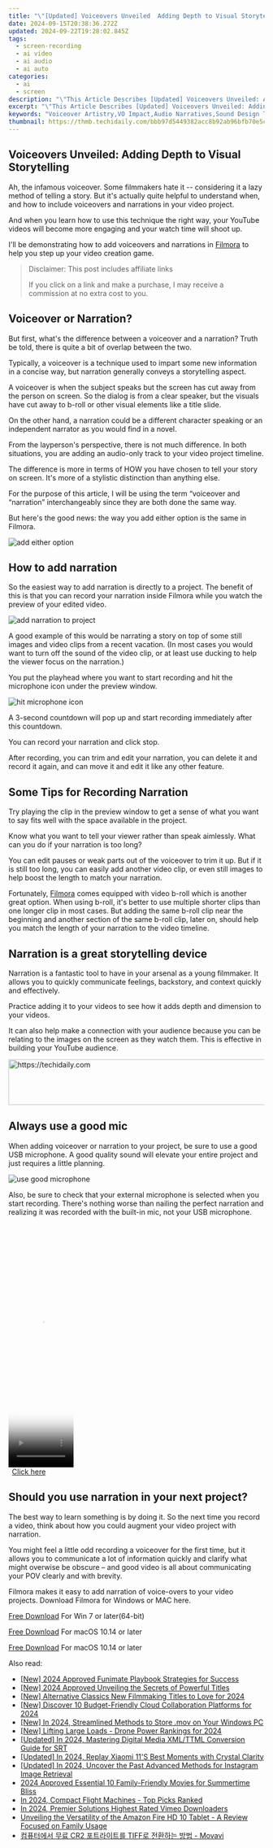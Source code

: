 ```yaml
---
title: "\"[Updated] Voiceovers Unveiled  Adding Depth to Visual Storytelling for 2024\""
date: 2024-09-15T20:38:36.272Z
updated: 2024-09-22T19:28:02.845Z
tags: 
  - screen-recording
  - ai video
  - ai audio
  - ai auto
categories: 
  - ai
  - screen
description: "\"This Article Describes [Updated] Voiceovers Unveiled: Adding Depth to Visual Storytelling for 2024\""
excerpt: "\"This Article Describes [Updated] Voiceovers Unveiled: Adding Depth to Visual Storytelling for 2024\""
keywords: "Voiceover Artistry,VO Impact,Audio Narratives,Sound Design Tips,Voiceover Techniques,Auditory Storytelling,Visual + Vocal Fusion"
thumbnail: https://thmb.techidaily.com/bbb97d5449382acc8b92ab96bfb70e5ca97a93f11d2d4de93a06ce4ca47d0742.jpg
---
```


## Voiceovers Unveiled: Adding Depth to Visual Storytelling

Ah, the infamous voiceover. Some filmmakers hate it -- considering it a lazy method of telling a story. But it's actually quite helpful to understand when, and how to include voiceovers and narrations in your video project.

And when you learn how to use this technique the right way, your YouTube videos will become more engaging and your watch time will shoot up.

I'll be demonstrating how to add voiceovers and narrations in [Filmora](https://tools.techidaily.com/wondershare/filmora/download/) to help you step up your video creation game.

>  Disclaimer: This post includes affiliate links
>
>  If you click on a link and make a purchase, I may receive a commission at no extra cost to you.
>

## Voiceover or Narration?

But first, what's the difference between a voiceover and a narration? Truth be told, there is quite a bit of overlap between the two.

Typically, a voiceover is a technique used to impart some new information in a concise way, but narration generally conveys a storytelling aspect.

A voiceover is when the subject speaks but the screen has cut away from the person on screen. So the dialog is from a clear speaker, but the visuals have cut away to b-roll or other visual elements like a title slide.

On the other hand, a narration could be a different character speaking or an independent narrator as you would find in a novel.

From the layperson's perspective, there is not much difference. In both situations, you are adding an audio-only track to your video project timeline.

The difference is more in terms of HOW you have chosen to tell your story on screen. It's more of a stylistic distinction than anything else.

For the purpose of this article, I will be using the term “voiceover and “narration” interchangeably since they are both done the same way.

But here's the good news: the way you add either option is the same in Filmora.

![add either option](https://images.wondershare.com/filmora/guide/get-started-with-filmora-01.png)

## How to add narration

So the easiest way to add narration is directly to a project. The benefit of this is that you can record your narration inside Filmora while you watch the preview of your edited video.

![add narration to project](https://images.wondershare.com/filmora/guide/stt-tts-srt-09.png)

A good example of this would be narrating a story on top of some still images and video clips from a recent vacation. (In most cases you would want to turn off the sound of the video clip, or at least use ducking to help the viewer focus on the narration.)

You put the playhead where you want to start recording and hit the microphone icon under the preview window.

![hit microphone icon](https://images.wondershare.com/filmora/guide/stt-tts-srt-08.png)

A 3-second countdown will pop up and start recording immediately after this countdown.

You can record your narration and click stop.

After recording, you can trim and edit your narration, you can delete it and record it again, and can move it and edit it like any other feature.

## Some Tips for Recording Narration

Try playing the clip in the preview window to get a sense of what you want to say fits well with the space available in the project.

Know what you want to tell your viewer rather than speak aimlessly. What can you do if your narration is too long?

You can edit pauses or weak parts out of the voiceover to trim it up. But if it is still too long, you can easily add another video clip, or even still images to help boost the length to match your narration.

Fortunately, [Filmora](https://tools.techidaily.com/wondershare/filmora/download/) comes equipped with video b-roll which is another great option. When using b-roll, it's better to use multiple shorter clips than one longer clip in most cases. But adding the same b-roll clip near the beginning and another section of the same b-roll clip, later on, should help you match the length of your narration to the video timeline.

## Narration is a great storytelling device

Narration is a fantastic tool to have in your arsenal as a young filmmaker. It allows you to quickly communicate feelings, backstory, and context quickly and effectively.

Practice adding it to your videos to see how it adds depth and dimension to your videos.

It can also help make a connection with your audience because you can be relating to the images on the screen as they watch them. This is effective in building your YouTube audience.

<!-- affiliate ads begin -->
<a href="https://appsumo.8odi.net/c/5597632/2130873/7443" target="_top" id="2130873">
  <img src="//a.impactradius-go.com/display-ad/7443-2130873" border="0" alt="https://techidaily.com" width="600" height="90"/>
</a>
<img height="0" width="0" src="https://appsumo.8odi.net/i/5597632/2130873/7443" style="position:absolute;visibility:hidden;" border="0" />
<!-- affiliate ads end -->

## Always use a good mic

When adding voiceover or narration to your project, be sure to use a good USB microphone. A good quality sound will elevate your entire project and just requires a little planning.

![use good microphone](https://images.wondershare.com/filmora/article-images/2022/11/use-good-microphone.jpg)

Also, be sure to check that your external microphone is selected when you start recording. There's nothing worse than nailing the perfect narration and realizing it was recorded with the built-in mic, not your USB microphone.

<!-- affiliate ads begin -->
<span id="1977020">
					<video width="128" height="480" style="cursor:pointer"
           poster="//a.impactradius-go.com/display-clicktoplayimage/1977020.png"
           onclick="if(!this.playClicked){this.play();this.setAttribute('controls',true);this.playClicked=true;}">
	   <source src="//a.impactradius-go.com/display-ad/22993-1977020">
	   <img src="//a.impactradius-go.com/display-clicktoplayimage/1977020.png" style="border: none; height: 100%; width: 100%; object-fit: contain">
	</video>
	<div style="width:80px;text-align:center"><a href="javascript:window.open(decodeURIComponent('https%3A%2F%2Fhomestyler.sjv.io%2Fc%2F5597632%2F1977020%2F22993'), '_blank');void(0);">Click here</a></div>
</span>
<img height="0" width="0" src="https://imp.pxf.io/i/5597632/1977020/22993" style="position:absolute;visibility:hidden;" border="0" />
<!-- affiliate ads end -->

## Should you use narration in your next project?

The best way to learn something is by doing it. So the next time you record a video, think about how you could augment your video project with narration.

You might feel a little odd recording a voiceover for the first time, but it allows you to communicate a lot of information quickly and clarify what might overwise be obscure – and good video is all about communicating your POV clearly and with brevity.

Filmora makes it easy to add narration of voice-overs to your video projects. Download Filmora for Windows or MAC here.

[Free Download](https://tools.techidaily.com/wondershare/filmora/download/) For Win 7 or later(64-bit)

[Free Download](https://tools.techidaily.com/wondershare/filmora/download/) For macOS 10.14 or later

[Free Download](https://tools.techidaily.com/wondershare/filmora/download/) For macOS 10.14 or later

<ins class="adsbygoogle"
     style="display:block"
     data-ad-format="autorelaxed"
     data-ad-client="ca-pub-7571918770474297"
     data-ad-slot="1223367746"></ins>

<ins class="adsbygoogle"
     style="display:block"
     data-ad-format="autorelaxed"
     data-ad-client="ca-pub-7571918770474297"
     data-ad-slot="1223367746"></ins>



<ins class="adsbygoogle"
     style="display:block"
     data-ad-client="ca-pub-7571918770474297"
     data-ad-slot="8358498916"
     data-ad-format="auto"
     data-full-width-responsive="true"></ins>


<span class="atpl-alsoreadstyle">Also read:</span>
<div><ul>
<li><a href="https://fox-helps.techidaily.com/new-2024-approved-funimate-playbook-strategies-for-success/"><u>[New] 2024 Approved Funimate Playbook Strategies for Success</u></a></li>
<li><a href="https://fox-helps.techidaily.com/new-2024-approved-unveiling-the-secrets-of-powerful-titles/"><u>[New] 2024 Approved Unveiling the Secrets of Powerful Titles</u></a></li>
<li><a href="https://youtube-sure.techidaily.com/lternative-classics-new-filmmaking-titles-to-love-for-2024/"><u>[New] Alternative Classics New Filmmaking Titles to Love for 2024</u></a></li>
<li><a href="https://screen-video-capture.techidaily.com/new-discover-10-budget-friendly-cloud-collaboration-platforms-for-2024/"><u>[New] Discover 10 Budget-Friendly Cloud Collaboration Platforms for 2024</u></a></li>
<li><a href="https://screen-recording.techidaily.com/new-in-2024-streamlined-methods-to-store-mov-on-your-windows-pc/"><u>[New] In 2024, Streamlined Methods to Store .mov on Your Windows PC</u></a></li>
<li><a href="https://fox-helps.techidaily.com/new-lifting-large-loads-drone-power-rankings-for-2024/"><u>[New] Lifting Large Loads - Drone Power Rankings for 2024</u></a></li>
<li><a href="https://fox-helps.techidaily.com/updated-in-2024-mastering-digital-media-xmlttml-conversion-guide-for-srt/"><u>[Updated] In 2024, Mastering Digital Media XML/TTML Conversion Guide for SRT</u></a></li>
<li><a href="https://screen-recording.techidaily.com/updated-in-2024-replay-xiaomi-11s-best-moments-with-crystal-clarity/"><u>[Updated] In 2024, Replay Xiaomi 11'S Best Moments with Crystal Clarity</u></a></li>
<li><a href="https://instagram-videos.techidaily.com/updated-in-2024-uncover-the-past-advanced-methods-for-instagram-image-retrieval/"><u>[Updated] In 2024, Uncover the Past Advanced Methods for Instagram Image Retrieval</u></a></li>
<li><a href="https://fox-cloud.techidaily.com/2024-approved-essential-10-family-friendly-movies-for-summertime-bliss/"><u>2024 Approved Essential 10 Family-Friendly Movies for Summertime Bliss</u></a></li>
<li><a href="https://fox-helps.techidaily.com/in-2024-compact-flight-machines-top-picks-ranked/"><u>In 2024, Compact Flight Machines - Top Picks Ranked</u></a></li>
<li><a href="https://vimeo-videos.techidaily.com/in-2024-premier-solutions-highest-rated-vimeo-downloaders/"><u>In 2024, Premier Solutions Highest Rated Vimeo Downloaders</u></a></li>
<li><a href="https://buynow-tips.techidaily.com/unveiling-the-versatility-of-the-amazon-fire-hd-10-tablet-a-review-focused-on-family-usage/"><u>Unveiling the Versatility of the Amazon Fire HD 10 Tablet - A Review Focused on Family Usage</u></a></li>
<li><a href="https://win11-tips.techidaily.com/cr2-tiff-movavi/"><u>컴퓨터에서 무료 CR2 포트라이트를 TIFF로 전환하는 방법 - Movavi</u></a></li>
</ul></div>

